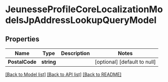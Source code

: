 # JeunesseProfileCoreLocalizationModelsJpAddressLookupQueryModel

## Properties
Name | Type | Description | Notes
------------ | ------------- | ------------- | -------------
**PostalCode** | **string** |  | [optional] [default to null]

[[Back to Model list]](../README.md#documentation-for-models) [[Back to API list]](../README.md#documentation-for-api-endpoints) [[Back to README]](../README.md)


